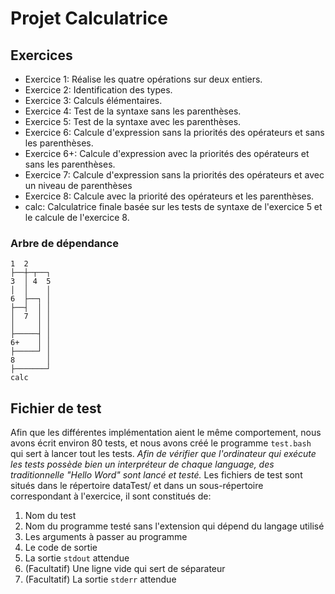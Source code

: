 Projet Calculatrice
====================

## Exercices
- Exercice 1: Réalise les quatre opérations sur deux entiers.
- Exercice 2: Identification des types.
- Exercice 3: Calculs élémentaires.
- Exercice 4: Test de la syntaxe sans les parenthèses.
- Exercice 5: Test de la syntaxe avec les parenthèses.
- Exercice 6: Calcule d'expression sans la priorités des opérateurs et sans les parenthèses.
- Exercice 6+: Calcule d'expression avec la priorités des opérateurs et sans les parenthèses.
- Exercice 7: Calcule d'expression sans la priorités des opérateurs et avec un niveau de parenthèses
- Exercice 8: Calcule avec la priorité des opérateurs et les parenthèses.
- calc: Calculatrice finale basée sur les tests de syntaxe de l'exercice 5 et le calcule de l'exercice 8.
### Arbre de dépendance
```
1  2
├──┼─┬──┐
3  │ 4  5
│  │    │
6  ├──┐ │
├──┤  │ │
│  7  │ │
│     │ │
├─────┤ │
6+    │ │
├─────┘ │
8       │
├───────┘
calc
```

## Fichier de test
Afin que les différentes implémentation aient le même comportement, nous avons écrit environ 80 tests, et nous avons créé le programme `test.bash` qui sert à lancer tout les tests. *Afin de vérifier que l'ordinateur qui exécute les tests possède bien un interpréteur de chaque language, des traditionnelle "Hello Word" sont lancé et testé.* Les fichiers de test sont situés dans le répertoire dataTest/ et dans un sous-répertoire correspondant à l'exercice, il sont constitués de:
1. Nom du test
2. Nom du programme testé sans l'extension qui dépend du langage utilisé
3. Les arguments à passer au programme
4. Le code de sortie
5. La sortie `stdout` attendue
6. (Facultatif) Une ligne vide qui sert de séparateur
7. (Facultatif) La sortie `stderr` attendue
